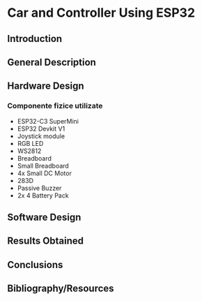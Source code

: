 # Car and Controller Using ESP32
## Introduction
  
## General Description
  
## Hardware Design
### Componente fizice utilizate
  - ESP32-C3 SuperMini
  - ESP32 Devkit V1
  - Joystick module
  - RGB LED
  - WS2812
  - Breadboard
  - Small Breadboard
  - 4x Small DC Motor
  - 283D
  - Passive Buzzer
  - 2x 4 Battery Pack
    
## Software Design
  
## Results Obtained
  
## Conclusions
  
## Bibliography/Resources
  
